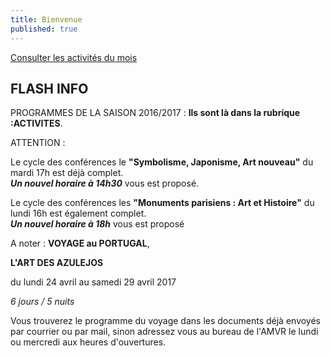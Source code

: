 ```yaml
---
title: Bienvenue
published: true
---
```







<p><a href="/pages/activites-du-mois.html" class="bouton">Consulter les activités du mois</a></p>


## FLASH INFO  

 PROGRAMMES DE LA SAISON 2016/2017 : **Ils sont là dans la rubrique :ACTIVITES**.
 
 ATTENTION : 
 
Le cycle des conférences  le **"Symbolisme, Japonisme, Art nouveau"** du mardi 17h est déjà complet.  
_**Un nouvel horaire à 14h30**_ vous est proposé.  

Le cycle des conférences  les **"Monuments parisiens : Art et Histoire"** du lundi 16h est également complet.   
_**Un nouvel horaire à 18h**_ vous est proposé
 
 
 
 
 A noter : **VOYAGE au PORTUGAL**,
 
**L'ART DES AZULEJOS**
 
 du lundi 24 avril au samedi 29 avril 2017
 
_6 jours / 5 nuits_

Vous trouverez le programme du voyage dans les documents déjà envoyés par courrier ou par mail, sinon adressez vous au bureau de l'AMVR le lundi ou mercredi aux heures d'ouvertures.
